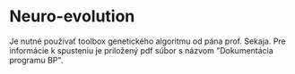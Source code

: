 # Neuro-evolution
Je nutné používať toolbox genetického algoritmu od pána prof. Sekaja.
Pre informácie k spusteniu je priložený pdf súbor s názvom "Dokumentácia programu BP".
